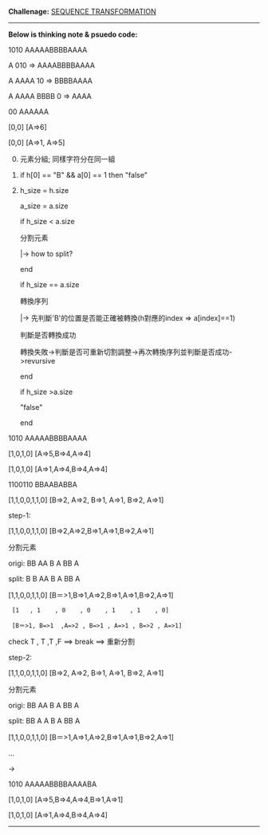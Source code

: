 __Challenage:__
[SEQUENCE TRANSFORMATION](https://www.codeeval.com/open_challenges/130/)
- - -
__Below is thinking note & psuedo code:__
>
1010 AAAAABBBBAAAA

A 010  => AAAABBBBAAAA

A AAAA 10 => BBBBAAAA

A AAAA BBBB 0 => AAAA

>
00 AAAAAA 

[0,0] [A=>6]

[0,0] [A=>1, A=>5]


0) 元素分組; 同樣字符分在同一組

1) if h[0] == "B" && a[0] == 1 then "false" 


2) h_size = h.size 

   a_size = a.size
  
   if h_size < a.size 

    分割元素

    |-> how to split?

   end

   if h_size == a.size 

      轉換序列

      |-> 先判斷'B'的位置是否能正確被轉換(h對應的index => a[index]==1)

      判斷是否轉換成功

      轉換失敗->判斷是否可重新切割調整->再次轉換序列並判斷是否成功->revursive

   end

   if h_size >a.size

      "false"

   end
>
1010 AAAAABBBBAAAA

[1,0,1,0] [A=>5,B=>4,A=>4]

[1,0,1,0] [A=>1,A=>4,B=>4,A=>4]


>
1100110 BBAABABBA

[1,1,0,0,1,1,0] [B=>2, A=>2, B=>1, A=>1, B=>2, A=>1]

step-1:

[1,1,0,0,1,1,0] [B=>2,A=>2,B=>1,A=>1,B=>2,A=>1]

分割元素 

origi: BB AA B A BB A

split: B B AA B A BB A

[1,1,0,0,1,1,0] [B＝>1,B=>1,A=>2,B=>1,A=>1,B=>2,A=>1]

     [1   , 1    , 0    , 0    , 1    , 1    , 0] 

     [B＝>1, B=>1  ,A=>2 , B=>1 , A=>1 , B=>2 , A=>1]

check T    , T     ,T    ,F     ==> break ==> 重新分割

step-2:

[1,1,0,0,1,1,0] [B=>2, A=>2, B=>1, A=>1, B=>2, A=>1]

分割元素 

origi: BB AA B A BB A

split: BB A A B A BB A

[1,1,0,0,1,1,0] [B＝>1,A=>1,A=>2,B=>1,A=>1,B=>2,A=>1]

...



->

1010 AAAAABBBBAAAABA

[1,0,1,0] [A=>5,B=>4,A=>4,B=>1,A=>1]

[1,0,1,0] [A=>1,A=>4,B=>4,A=>4]

- - -

